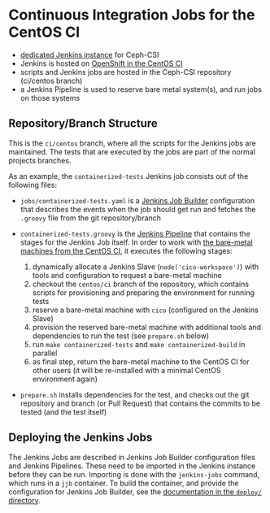 # Continuous Integration Jobs for the CentOS CI

- [dedicated Jenkins instance][ceph_csi_ci] for Ceph-CSI
- Jenkins is hosted on [OpenShift in the CentOS CI][app_ci_centos_org]
- scripts and Jenkins jobs are hosted in the Ceph-CSI repository (ci/centos
  branch)
- a Jenkins Pipeline is used to reserve bare metal system(s), and run jobs on
  those systems

## Repository/Branch Structure

This is the `ci/centos` branch, where all the scripts for the Jenkins jobs are
maintained. The tests that are executed by the jobs are part of the normal
projects branches.

As an example, the `containerized-tests` Jenkins job consists out of the
following files:

- `jobs/containerized-tests.yaml` is a [Jenkins Job Builder][jjb] configuration
  that describes the events when the job should get run and fetches the
  `.groovy` file from the git repository/branch
- `containerized-tests.groovy` is the [Jenkins Pipeline][pipeline] that
  contains the stages for the Jenkins Job itself. In order to work with [the
  bare-metal machines from the CentOS CI][centos_ci_hw], it executes the
  following stages:

  1. dynamically allocate a Jenkins Slave (`node('cico-workspace')`) with tools
     and configuration to request a bare-metal machine
  1. checkout the `centos/ci` branch of the repository, which contains scripts
     for provisioning and preparing the environment for running tests
  1. reserve a bare-metal machine with `cico` (configured on the Jenkins Slave)
  1. provision the reserved bare-metal machine with additional tools and
     dependencies to run the test (see `prepare.sh` below)
  1. run `make containerized-tests` and `make containerized-build` in parallel
  1. as final step, return the bare-metal machine to the CentOS CI for other
     users (it will be re-installed with a minimal CentOS environment again)

- `prepare.sh` installs dependencies for the test, and checks out the git
  repository and branch (or Pull Request) that contains the commits to be
  tested (and the test itself)

## Deploying the Jenkins Jobs

The Jenkins Jobs are described in Jenkins Job Builder configuration files and
Jenkins Pipelines. These need to be imported in the Jenkins instance before
they can be run. Importing is done with the `jenkins-jobs` command, which runs
in a `jjb` container. To build the container, and provide the configuration for
Jenkins Job Builder, see the [documentation in the `deploy/`
directory](deploy/README.md).

[ceph_csi_ci]: https://jenkins-ceph-csi.apps.ocp.ci.centos.org
[app_ci_centos_org]: https://console-openshift-console.apps.ocp.ci.centos.org/k8s/cluster/projects/ceph-csi
[jjb]: https://jenkins-job-builder.readthedocs.io/en/latest/index.html
[pipeline]: https://docs.openstack.org/infra/jenkins-job-builder/project_pipeline.html
[centos_ci_hw]: https://wiki.centos.org/QaWiki/PubHardware
